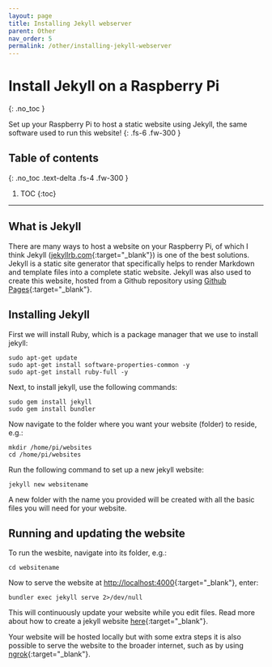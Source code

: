 ```yaml
---
layout: page
title: Installing Jekyll webserver
parent: Other
nav_order: 5
permalink: /other/installing-jekyll-webserver
---
```


# Install Jekyll on a Raspberry Pi
{: .no_toc }

Set up your Raspberry Pi to host a static website using Jekyll, the same software used to run this website!
{: .fs-6 .fw-300 }

## Table of contents
{: .no_toc .text-delta .fs-4 .fw-300 }

1. TOC
{:toc}
---

## What is Jekyll
There are many ways to host a website on your Raspberry Pi, of which I think Jekyll ([jekyllrb.com](https://jekyllrb.com/){:target="_blank"}) is one of the best solutions. Jekyll is a static site generator that specifically helps to render Markdown and template files into a complete static website. Jekyll was also used to create this website, hosted from a Github repository using [Github Pages](https://pages.github.com/){:target="_blank"}.

## Installing Jekyll
First we will install Ruby, which is a package manager that we use to install jekyll:

```
sudo apt-get update
sudo apt-get install software-properties-common -y
sudo apt-get install ruby-full -y
```

Next, to install jekyll, use the following commands:

```
sudo gem install jekyll
sudo gem install bundler
```

Now navigate to the folder where you want your website (folder) to reside, e.g.:

```
mkdir /home/pi/websites
cd /home/pi/websites
```

Run the following command to set up a new jekyll website:

```
jekyll new websitename
```

A new folder with the name you provided will be created with all the basic files you will need for your website.

## Running and updating the website
To run the wesbite, navigate into its folder, e.g.:

```
cd websitename
```

Now to serve the website at [http://localhost:4000](http://localhost:4000){:target="_blank"}, enter:

```
bundler exec jekyll serve 2>/dev/null
```

This will continuously update your website while you edit files. Read more about how to create a jekyll website [here](https://jekyllrb.com/){:target="_blank"}.

Your website will be hosted locally but with some extra steps it is also possible to serve the website to the broader internet, such as by using [ngrok](https://ngrok.com/){:target="_blank"}.
